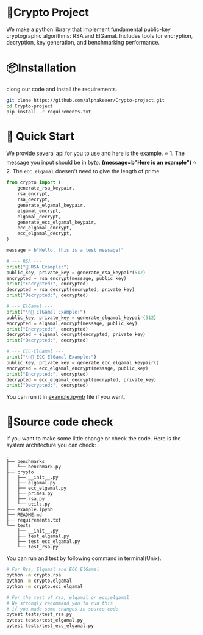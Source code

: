 # 📌Crypto Project

We make a python library that implement fundamental public-key cryptographic algorithms: RSA and ElGamal. Includes tools for encryption, decryption, key generation, and benchmarking performance.

# 📦Installation

clong our code and install the requirements.

```bash
git clone https://github.com/alphakeeer/Crypto-project.git
cd Crypto-project
pip install -r requirements.txt
```

# 🚀 Quick Start

We provide several api for you to use and here is the example.
⭐️ 1. The message you input should be in _byte_.
**(message=b"Here is an example")**
⭐️ 2. The `ecc_elgamal` doesen't need to give the length of prime.

```python
from crypto import (
    generate_rsa_keypair,
    rsa_encrypt,
    rsa_decrypt,
    generate_elgamal_keypair,
    elgamal_encrypt,
    elgamal_decrypt,
    generate_ecc_elgamal_keypair,
    ecc_elgamal_encrypt,
    ecc_elgamal_decrypt,
)

message = b"Hello, this is a test message!"

# --- RSA ---
print("🔐 RSA Example:")
public_key, private_key = generate_rsa_keypair(512)
encrypted = rsa_encrypt(message, public_key)
print("Encrypted:", encrypted)
decrypted = rsa_decrypt(encrypted, private_key)
print("Decrypted:", decrypted)

# --- ElGamal ---
print("\n🔐 ElGamal Example:")
public_key, private_key = generate_elgamal_keypair(512)
encrypted = elgamal_encrypt(message, public_key)
print("Encrypted:", encrypted)
decrypted = elgamal_decrypt(encrypted, private_key)
print("Decrypted:", decrypted)

# --- ECC-ElGamal ---
print("\n🔐 ECC-ElGamal Example:")
public_key, private_key = generate_ecc_elgamal_keypair()
encrypted = ecc_elgamal_encrypt(message, public_key)
print("Encrypted:", encrypted)
decrypted = ecc_elgamal_decrypt(encrypted, private_key)
print("Decrypted:", decrypted)
```

You can run it in [example.ipynb](./example.ipynb) file if you want.

# 📕Source code check

If you want to make some little change or check the code. Here is the system architecture you can check:

```plaintext
.
├── benchmarks
│   └── benchmark.py
├── crypto
│   ├── __init__.py
│   ├── elgamal.py
│   ├── ecc_elgamal.py
│   ├── primes.py
│   ├── rsa.py
│   └── utils.py
├── example.ipynb
├── README.md
├── requirements.txt
└── tests
    ├── __init__.py
    ├── test_elgamal.py
    ├── test_ecc_elgamal.py
    └── test_rsa.py

```

You can run and test by following command in terminal(Unix).

```bash
# For Rsa, Elgamal and ECC_ElGamal
python -m crypto.rsa
python -m crypto.elgamal
python -m crypto.ecc_elgamal

# For the test of rsa, elgamal or ecc)elgamal
# We strongly recommand you to run this
# if you made some changes in source code
pytest tests/test_rsa.py
pytest tests/test_elgamal.py
pytest tests/test_ecc_elgamal.py
```
